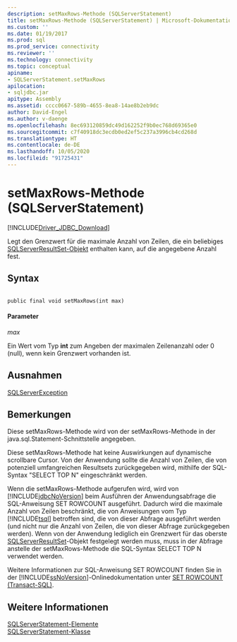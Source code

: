 ```yaml
---
description: setMaxRows-Methode (SQLServerStatement)
title: setMaxRows-Methode (SQLServerStatement) | Microsoft-Dokumentation
ms.custom: ''
ms.date: 01/19/2017
ms.prod: sql
ms.prod_service: connectivity
ms.reviewer: ''
ms.technology: connectivity
ms.topic: conceptual
apiname:
- SQLServerStatement.setMaxRows
apilocation:
- sqljdbc.jar
apitype: Assembly
ms.assetid: cccc0667-589b-4655-8ea8-14ae8b2eb9dc
author: David-Engel
ms.author: v-daenge
ms.openlocfilehash: 8ec693120859dc49d162252f9b0ec768d69365e0
ms.sourcegitcommit: c7f40918dc3ecdb0ed2ef5c237a3996cb4cd268d
ms.translationtype: HT
ms.contentlocale: de-DE
ms.lasthandoff: 10/05/2020
ms.locfileid: "91725431"
---
```

# <a name="setmaxrows-method-sqlserverstatement"></a>setMaxRows-Methode (SQLServerStatement)
[!INCLUDE[Driver_JDBC_Download](../../../includes/driver_jdbc_download.md)]

  Legt den Grenzwert für die maximale Anzahl von Zeilen, die ein beliebiges [SQLServerResultSet-Objekt](../../../connect/jdbc/reference/sqlserverresultset-class.md) enthalten kann, auf die angegebene Anzahl fest.  
  
## <a name="syntax"></a>Syntax  
  
```  
  
public final void setMaxRows(int max)  
```  
  
#### <a name="parameters"></a>Parameter  
 *max*  
  
 Ein Wert vom Typ **int** zum Angeben der maximalen Zeilenanzahl oder 0 (null), wenn kein Grenzwert vorhanden ist.  
  
## <a name="exceptions"></a>Ausnahmen  
 [SQLServerException](../../../connect/jdbc/reference/sqlserverexception-class.md)  
  
## <a name="remarks"></a>Bemerkungen  
 Diese setMaxRows-Methode wird von der setMaxRows-Methode in der java.sql.Statement-Schnittstelle angegeben.  
  
 Diese setMaxRows-Methode hat keine Auswirkungen auf dynamische scrollbare Cursor. Von der Anwendung sollte die Anzahl von Zeilen, die von potenziell umfangreichen Resultsets zurückgegeben wird, mithilfe der SQL-Syntax "SELECT TOP N" eingeschränkt werden.  
  
 Wenn die setMaxRows-Methode aufgerufen wird, wird von [!INCLUDE[jdbcNoVersion](../../../includes/jdbcnoversion_md.md)] beim Ausführen der Anwendungsabfrage die SQL-Anweisung SET ROWCOUNT ausgeführt. Dadurch wird die maximale Anzahl von Zeilen beschränkt, die von Anweisungen vom Typ [!INCLUDE[tsql](../../../includes/tsql-md.md)] betroffen sind, die von dieser Abfrage ausgeführt werden (und nicht nur die Anzahl von Zeilen, die von dieser Abfrage zurückgegeben werden). Wenn von der Anwendung lediglich ein Grenzwert für das oberste [SQLServerResultSet](../../../connect/jdbc/reference/sqlserverresultset-class.md)-Objekt festgelegt werden muss, muss in der Abfrage anstelle der setMaxRows-Methode die SQL-Syntax SELECT TOP N verwendet werden.  
  
 Weitere Informationen zur SQL-Anweisung SET ROWCOUNT finden Sie in der [!INCLUDE[ssNoVersion](../../../includes/ssnoversion-md.md)]-Onlinedokumentation unter [SET ROWCOUNT (Transact-SQL)](../../../t-sql/statements/set-rowcount-transact-sql.md).  
  
## <a name="see-also"></a>Weitere Informationen  
 [SQLServerStatement-Elemente](../../../connect/jdbc/reference/sqlserverstatement-members.md)   
 [SQLServerStatement-Klasse](../../../connect/jdbc/reference/sqlserverstatement-class.md)  
  
